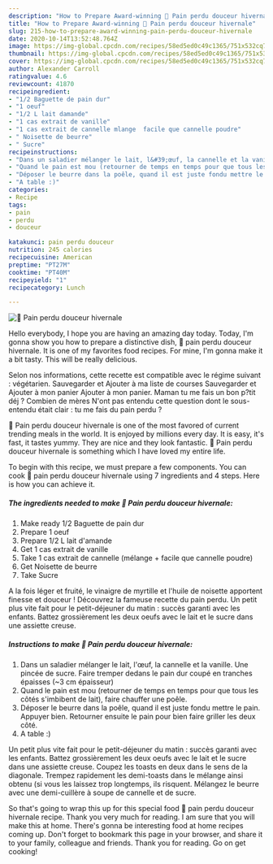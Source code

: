 ```yaml
---
description: "How to Prepare Award-winning 🌺 Pain perdu douceur hivernale"
title: "How to Prepare Award-winning 🌺 Pain perdu douceur hivernale"
slug: 215-how-to-prepare-award-winning-pain-perdu-douceur-hivernale
date: 2020-10-14T13:52:48.764Z
image: https://img-global.cpcdn.com/recipes/58ed5ed0c49c1365/751x532cq70/🌺-pain-perdu-douceur-hivernale-photo-principale-de-la-recette.jpg
thumbnail: https://img-global.cpcdn.com/recipes/58ed5ed0c49c1365/751x532cq70/🌺-pain-perdu-douceur-hivernale-photo-principale-de-la-recette.jpg
cover: https://img-global.cpcdn.com/recipes/58ed5ed0c49c1365/751x532cq70/🌺-pain-perdu-douceur-hivernale-photo-principale-de-la-recette.jpg
author: Alexander Carroll
ratingvalue: 4.6
reviewcount: 41870
recipeingredient:
- "1/2 Baguette de pain dur"
- "1 oeuf"
- "1/2 L lait damande"
- "1 cas extrait de vanille"
- "1 cas extrait de cannelle mlange  facile que cannelle poudre"
- " Noisette de beurre"
- " Sucre"
recipeinstructions:
- "Dans un saladier mélanger le lait, l&#39;œuf, la cannelle et la vanille. Une pincée de sucre. Faire tremper dedans le pain dur coupé en tranches épaisses (~3 cm épaisseur)"
- "Quand le pain est mou (retourner de temps en temps pour que tous les côtés s&#39;imbibent de lait), faire chauffer une poêle."
- "Déposer le beurre dans la poêle, quand il est juste fondu mettre le pain. Appuyer bien. Retourner ensuite le pain pour bien faire griller les deux côté."
- "A table :)"
categories:
- Recipe
tags:
- pain
- perdu
- douceur

katakunci: pain perdu douceur 
nutrition: 245 calories
recipecuisine: American
preptime: "PT27M"
cooktime: "PT40M"
recipeyield: "1"
recipecategory: Lunch

---
```



![🌺 Pain perdu douceur hivernale](https://img-global.cpcdn.com/recipes/58ed5ed0c49c1365/751x532cq70/🌺-pain-perdu-douceur-hivernale-photo-principale-de-la-recette.jpg)

Hello everybody, I hope you are having an amazing day today. Today, I'm gonna show you how to prepare a distinctive dish, 🌺 pain perdu douceur hivernale. It is one of my favorites food recipes. For mine, I'm gonna make it a bit tasty. This will be really delicious.

Selon nos informations, cette recette est compatible avec le régime suivant : végétarien. Sauvegarder et Ajouter à ma liste de courses Sauvegarder et Ajouter à mon panier Ajouter à mon panier. Maman tu me fais un bon p?tit déj ? Combien de mères N&#39;ont pas entendu cette question dont le sous-entendu était clair : tu me fais du pain perdu ?

🌺 Pain perdu douceur hivernale is one of the most favored of current trending meals in the world. It is enjoyed by millions every day. It is easy, it's fast, it tastes yummy. They are nice and they look fantastic. 🌺 Pain perdu douceur hivernale is something which I have loved my entire life.


To begin with this recipe, we must prepare a few components. You can cook 🌺 pain perdu douceur hivernale using 7 ingredients and 4 steps. Here is how you can achieve it.

<!--inarticleads1-->

##### The ingredients needed to make 🌺 Pain perdu douceur hivernale:

1. Make ready 1/2 Baguette de pain dur
1. Prepare 1 oeuf
1. Prepare 1/2 L lait d&#39;amande
1. Get 1 cas extrait de vanille
1. Take 1 cas extrait de cannelle (mélange + facile que cannelle poudre)
1. Get  Noisette de beurre
1. Take  Sucre


A la fois léger et fruité, le vinaigre de myrtille et l&#39;huile de noisette apportent finesse et douceur ! Découvrez la fameuse recette du pain perdu. Un petit plus vite fait pour le petit-déjeuner du matin : succès garanti avec les enfants. Battez grossièrement les deux oeufs avec le lait et le sucre dans une assiette creuse. 

<!--inarticleads2-->

##### Instructions to make 🌺 Pain perdu douceur hivernale:

1. Dans un saladier mélanger le lait, l&#39;œuf, la cannelle et la vanille. Une pincée de sucre. Faire tremper dedans le pain dur coupé en tranches épaisses (~3 cm épaisseur)
1. Quand le pain est mou (retourner de temps en temps pour que tous les côtés s&#39;imbibent de lait), faire chauffer une poêle.
1. Déposer le beurre dans la poêle, quand il est juste fondu mettre le pain. Appuyer bien. Retourner ensuite le pain pour bien faire griller les deux côté.
1. A table :)


Un petit plus vite fait pour le petit-déjeuner du matin : succès garanti avec les enfants. Battez grossièrement les deux oeufs avec le lait et le sucre dans une assiette creuse. Coupez les toasts en deux dans le sens de la diagonale. Trempez rapidement les demi-toasts dans le mélange ainsi obtenu (si vous les laissez trop longtemps, ils risquent. Mélangez le beurre avec une demi-cuillère à soupe de cannelle et de sucre. 

So that's going to wrap this up for this special food 🌺 pain perdu douceur hivernale recipe. Thank you very much for reading. I am sure that you will make this at home. There's gonna be interesting food at home recipes coming up. Don't forget to bookmark this page in your browser, and share it to your family, colleague and friends. Thank you for reading. Go on get cooking!
